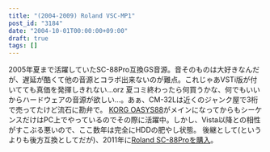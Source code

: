 ```yaml
---
title: "(2004-2009) Roland VSC-MP1"
post_id: "3184"
date: "2004-10-01T00:00:00+09:00"
draft: true
tags: []
---
```



2005年夏まで活躍していたSC-88Pro互換GS音源。音そのものは大好きなんだが、遅延が酷くて他の音源とコラボ出来ないのが難点。これじゃあVSTi版が付いてても真価を発揮しきれない…orz 夏コミ終わったら何買うかな、何でもいいからハードウェアの音源が欲しい…。あぁ、CM-32Lは近くのジャンク屋で3桁で売ってたけど流石に勘弁で。  [KORG OASYS88](https://danmaq.com/oasys88)がメインになってからもシーケンスだけはPC上でやっているのでその際に活躍中。しかし、Vista以降との相性がすこぶる悪いので、ここ数年は完全にHDDの肥やし状態。 後継として(というよりも後方互換としてだが)、2011年に[Roland SC-88Proを購入](https://danmaq.com/sc-88pro)。
